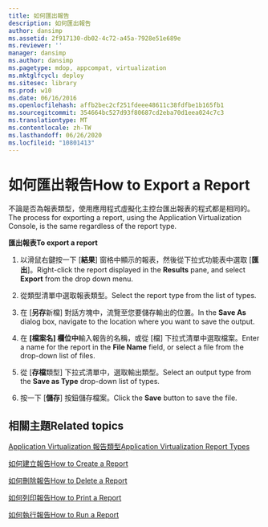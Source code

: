 ```yaml
---
title: 如何匯出報告
description: 如何匯出報告
author: dansimp
ms.assetid: 2f917130-db02-4c72-a45a-7928e51e689e
ms.reviewer: ''
manager: dansimp
ms.author: dansimp
ms.pagetype: mdop, appcompat, virtualization
ms.mktglfcycl: deploy
ms.sitesec: library
ms.prod: w10
ms.date: 06/16/2016
ms.openlocfilehash: affb2bec2cf251fdeee48611c38fdfbe1b165fb1
ms.sourcegitcommit: 354664bc527d93f80687cd2eba70d1eea024c7c3
ms.translationtype: MT
ms.contentlocale: zh-TW
ms.lasthandoff: 06/26/2020
ms.locfileid: "10801413"
---
```

# <span data-ttu-id="d07ea-103">如何匯出報告</span><span class="sxs-lookup"><span data-stu-id="d07ea-103">How to Export a Report</span></span>


<span data-ttu-id="d07ea-104">不論是否為報表類型，使用應用程式虛擬化主控台匯出報表的程式都是相同的。</span><span class="sxs-lookup"><span data-stu-id="d07ea-104">The process for exporting a report, using the Application Virtualization Console, is the same regardless of the report type.</span></span>

**<span data-ttu-id="d07ea-105">匯出報表</span><span class="sxs-lookup"><span data-stu-id="d07ea-105">To export a report</span></span>**

1.  <span data-ttu-id="d07ea-106">以滑鼠右鍵按一下 [**結果**] 窗格中顯示的報表，然後從下拉式功能表中選取 [**匯出**]。</span><span class="sxs-lookup"><span data-stu-id="d07ea-106">Right-click the report displayed in the **Results** pane, and select **Export** from the drop down menu.</span></span>

2.  <span data-ttu-id="d07ea-107">從類型清單中選取報表類型。</span><span class="sxs-lookup"><span data-stu-id="d07ea-107">Select the report type from the list of types.</span></span>

3.  <span data-ttu-id="d07ea-108">在 [**另存**新檔] 對話方塊中，流覽至您要儲存輸出的位置。</span><span class="sxs-lookup"><span data-stu-id="d07ea-108">In the **Save As** dialog box, navigate to the location where you want to save the output.</span></span>

4.  <span data-ttu-id="d07ea-109">在 **[檔案名] 欄位中**輸入報告的名稱，或從 [檔] 下拉式清單中選取檔案。</span><span class="sxs-lookup"><span data-stu-id="d07ea-109">Enter a name for the report in the **File Name** field, or select a file from the drop-down list of files.</span></span>

5.  <span data-ttu-id="d07ea-110">從 [**存檔**類型] 下拉式清單中，選取輸出類型。</span><span class="sxs-lookup"><span data-stu-id="d07ea-110">Select an output type from the **Save as Type** drop-down list of types.</span></span>

6.  <span data-ttu-id="d07ea-111">按一下 [**儲存**] 按鈕儲存檔案。</span><span class="sxs-lookup"><span data-stu-id="d07ea-111">Click the **Save** button to save the file.</span></span>

## <span data-ttu-id="d07ea-112">相關主題</span><span class="sxs-lookup"><span data-stu-id="d07ea-112">Related topics</span></span>


[<span data-ttu-id="d07ea-113">Application Virtualization 報告類型</span><span class="sxs-lookup"><span data-stu-id="d07ea-113">Application Virtualization Report Types</span></span>](application-virtualization-report-types.md)

[<span data-ttu-id="d07ea-114">如何建立報告</span><span class="sxs-lookup"><span data-stu-id="d07ea-114">How to Create a Report</span></span>](how-to-create-a-reportserver.md)

[<span data-ttu-id="d07ea-115">如何刪除報告</span><span class="sxs-lookup"><span data-stu-id="d07ea-115">How to Delete a Report</span></span>](how-to-delete-a-reportserver.md)

[<span data-ttu-id="d07ea-116">如何列印報告</span><span class="sxs-lookup"><span data-stu-id="d07ea-116">How to Print a Report</span></span>](how-to-print-a-reportserver.md)

[<span data-ttu-id="d07ea-117">如何執行報告</span><span class="sxs-lookup"><span data-stu-id="d07ea-117">How to Run a Report</span></span>](how-to-run-a-reportserver.md)

 

 





